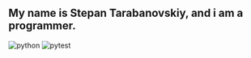 ## My name is Stepan Tarabanovskiy, and i am a programmer.
![python](https://ibb.co/BB37wFq)
![pytest](https://ibb.co/wYSyzD8)



<!--
**STEPANBARSIKOV/STEPANBARSIKOV** is a ✨ _special_ ✨ repository because its `README.md` (this file) appears on your GitHub profile.

Here are some ideas to get you started:

- 🔭 I’m currently working on ...
- 🌱 I’m currently learning ...
- 👯 I’m looking to collaborate on ...
- 🤔 I’m looking for help with ...
- 💬 Ask me about ...
- 📫 How to reach me: ...
- 😄 Pronouns: ...
- ⚡ Fun fact: ...
-->
